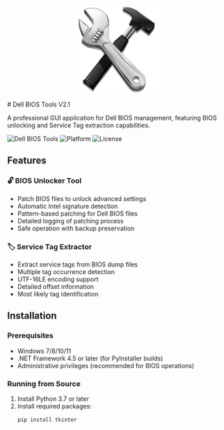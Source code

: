 <p align="center">
  <img src="https://github.com/Mrfrulzraj/Dell-BIOS-Tools-V2/blob/5ecf11fc2f09a52d619f42b18cf55e98d4cd8bda/logo.png" alt="Logo" width="200"/>
</p>
# Dell BIOS Tools V2.1

A professional GUI application for Dell BIOS management, featuring BIOS unlocking and Service Tag extraction capabilities.

![Dell BIOS Tools](https://img.shields.io/badge/Version-2.1-blue) ![Platform](https://img.shields.io/badge/Platform-Windows-green) ![License](https://img.shields.io/badge/License-MIT-yellow)

## Features

### 🔓 BIOS Unlocker Tool
- Patch BIOS files to unlock advanced settings
- Automatic Intel signature detection
- Pattern-based patching for Dell BIOS files
- Detailed logging of patching process
- Safe operation with backup preservation

### 🏷️ Service Tag Extractor
- Extract service tags from BIOS dump files
- Multiple tag occurrence detection
- UTF-16LE encoding support
- Detailed offset information
- Most likely tag identification

## Installation

### Prerequisites
- Windows 7/8/10/11
- .NET Framework 4.5 or later (for PyInstaller builds)
- Administrative privileges (recommended for BIOS operations)

### Running from Source
1. Install Python 3.7 or later
2. Install required packages:
   ```bash
   pip install tkinter
